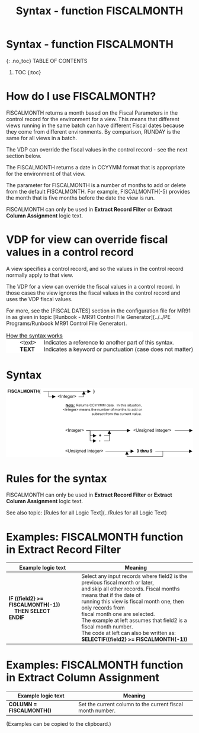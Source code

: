 ﻿---
layout: default
title: "Syntax - function FISCALMONTH"
parent: Syntax - functions
grand_parent: Workbench Logic Text Syntax
nav_order: 7
---
# Syntax - function FISCALMONTH
{: .no_toc}
TABLE OF CONTENTS 
1. TOC
{:toc}  


# How do I use FISCALMONTH? 


FISCALMONTH returns a month based on the Fiscal Parameters in the control record for the environment for a view. This means that different views running in the same batch can have different Fiscal dates because they come from different environments. By comparison, RUNDAY is the same for all views in a batch.

The VDP can override the fiscal values in the control record - see the next section below.

The FISCALMONTH returns a date in CCYYMM format that is appropriate for the environment of that view.

The parameter for FISCALMONTH is a number of months to add or delete from the default FISCALMONTH. For example, FISCALMONTH\(-5\) provides the month that is five months before the date the view is run.

FISCALMONTH can only be used in **Extract Record Filter** or **Extract Column Assignment** logic text.

# VDP for view can override fiscal values in a control record

A view specifies a control record, and so the values in the control record normally apply to that view.

The VDP for a view can override the fiscal values in a control record. In those cases the view ignores the fiscal values in the control record and uses the VDP fiscal values.

For more, see the \[FISCAL DATES\] section in the configuration file for MR91 in as given in topic [Runbook - MR91 Control File Generator](../../PE Programs/Runbook MR91 Control File Generator). 


![(Syntax Legend)](../../images/LTZZ_Syntax_legend.gif )

# Syntax 

![Function FISCALMONTH](../../images/LTSF_FISCALMONTH_01.gif)

# Rules for the syntax 

FISCALMONTH can only be used in **Extract Record Filter** or **Extract Column Assignment** logic text.

See also topic: [Rules for all Logic Text](../Rules for all Logic Text) 

# Examples: FISCALMONTH function in Extract Record Filter 


|Example logic text|Meaning|
|------------------|-------|
|**IF ({field2} >= FISCALMONTH(-1))<br>&nbsp;&nbsp;&nbsp;&nbsp;THEN SELECT<br>ENDIF**|Select any input records where field2 is the previous fiscal month or later,<br>and skip all other records. Fiscal months means that if the date of<br>running this view is fiscal month one, then only records from<br>fiscal month one are selected.<br>The example at left assumes that field2 is a fiscal month number.<br>The code at left can also be written as:<br>**SELECTIF({field2} >= FISCALMONTH(-1))**|

# Examples: FISCALMONTH function in Extract Column Assignment 


|Example logic text|Meaning|
|------------------|-------|
|**COLUMN = FISCALMONTH()**|Set the current column to the current fiscal month number.|

  

  
  (Examples can be copied to the clipboard.)
  
